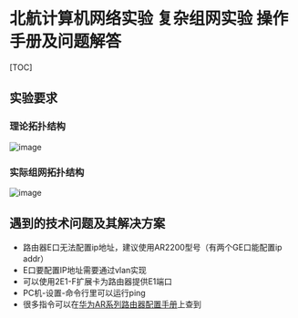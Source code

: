 # 北航计算机网络实验 复杂组网实验 操作手册及问题解答

[TOC]

## 实验要求

### 理论拓扑结构

![image](https://user-images.githubusercontent.com/60542677/169002769-24563475-ff37-4111-9428-afa6a8d2bf51.png)

### 实际组网拓扑结构

![image](https://user-images.githubusercontent.com/60542677/169002985-b09a509e-3356-45bd-8a5e-965473204a2e.png)


## 遇到的技术问题及其解决方案

- 路由器E口无法配置ip地址，建议使用AR2200型号（有两个GE口能配置ip addr）
- E口要配置IP地址需要通过vlan实现
- 可以使用2E1-F扩展卡为路由器提供E1端口
- PC机-设置-命令行里可以运行ping
- 很多指令可以在[华为AR系列路由器配置手册](https://support.huawei.com/hedex/hdx.do?docid=EDOC1100021771&lang=zh&idPath=24030814|21782164|7923148|22318710|6078836)上查到
